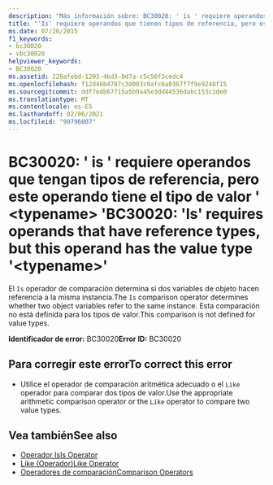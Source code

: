 ```yaml
---
description: "Más información sobre: BC30020: ' is ' requiere operandos que tengan tipos de referencia, pero este operando tiene el tipo de valor '<typename>"
title: "'Is' requiere operandos que tienen tipos de referencia, pero este operando tiene el tipo de valor '<typename>'"
ms.date: 07/20/2015
f1_keywords:
- bc30020
- vbc30020
helpviewer_keywords:
- BC30020
ms.assetid: 228afebd-1203-4bd3-8d7a-c5c56f3cedc4
ms.openlocfilehash: f12d4bb4787c3d003c9afc6a0367f7f9e9248f15
ms.sourcegitcommit: ddf7edb67715a5b9a45e3dd44536dabc153c1de0
ms.translationtype: MT
ms.contentlocale: es-ES
ms.lasthandoff: 02/06/2021
ms.locfileid: "99796007"
---
```

# <a name="bc30020-is-requires-operands-that-have-reference-types-but-this-operand-has-the-value-type-typename"></a><span data-ttu-id="d3db5-103">BC30020: ' is ' requiere operandos que tengan tipos de referencia, pero este operando tiene el tipo de valor ' \<typename> '</span><span class="sxs-lookup"><span data-stu-id="d3db5-103">BC30020: 'Is' requires operands that have reference types, but this operand has the value type '\<typename>'</span></span>

<span data-ttu-id="d3db5-104">El `Is` operador de comparación determina si dos variables de objeto hacen referencia a la misma instancia.</span><span class="sxs-lookup"><span data-stu-id="d3db5-104">The `Is` comparison operator determines whether two object variables refer to the same instance.</span></span> <span data-ttu-id="d3db5-105">Esta comparación no está definida para los tipos de valor.</span><span class="sxs-lookup"><span data-stu-id="d3db5-105">This comparison is not defined for value types.</span></span>

 <span data-ttu-id="d3db5-106">**Identificador de error:** BC30020</span><span class="sxs-lookup"><span data-stu-id="d3db5-106">**Error ID:** BC30020</span></span>

## <a name="to-correct-this-error"></a><span data-ttu-id="d3db5-107">Para corregir este error</span><span class="sxs-lookup"><span data-stu-id="d3db5-107">To correct this error</span></span>

- <span data-ttu-id="d3db5-108">Utilice el operador de comparación aritmética adecuado o el `Like` operador para comparar dos tipos de valor.</span><span class="sxs-lookup"><span data-stu-id="d3db5-108">Use the appropriate arithmetic comparison operator or the `Like` operator to compare two value types.</span></span>

## <a name="see-also"></a><span data-ttu-id="d3db5-109">Vea también</span><span class="sxs-lookup"><span data-stu-id="d3db5-109">See also</span></span>

- [<span data-ttu-id="d3db5-110">Operador Is</span><span class="sxs-lookup"><span data-stu-id="d3db5-110">Is Operator</span></span>](../operators/is-operator.md)
- [<span data-ttu-id="d3db5-111">Like (Operador)</span><span class="sxs-lookup"><span data-stu-id="d3db5-111">Like Operator</span></span>](../operators/like-operator.md)
- [<span data-ttu-id="d3db5-112">Operadores de comparación</span><span class="sxs-lookup"><span data-stu-id="d3db5-112">Comparison Operators</span></span>](../operators/comparison-operators.md)
